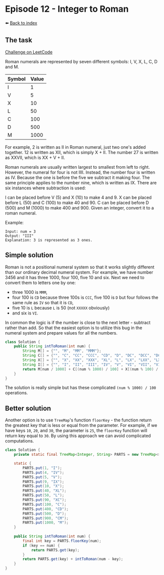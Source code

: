 # Episode 12 - Integer to Roman

⬅️ [Back to index](README.md)

## The task

[Challenge on LeetCode](https://leetcode.com/problems/integer-to-roman/)

Roman numerals are represented by seven different symbols: I, V, X, L, C, D and M.

| Symbol | Value |
| ------ | ----- |
| I      | 1     |
| V      | 5     |
| X      | 10    |
| L      | 50    |
| C      | 100   |
| D      | 500   |
| M      | 1000  |

For example, 2 is written as II in Roman numeral, just two one's added together. 12 is written as XII, which is simply X + II. The number 27 is written as XXVII, which is XX + V + II.

Roman numerals are usually written largest to smallest from left to right. However, the numeral for four is not IIII. Instead, the number four is written as IV. Because the one is before the five we subtract it making four. The same principle applies to the number nine, which is written as IX. There are six instances where subtraction is used:

I can be placed before V (5) and X (10) to make 4 and 9. 
X can be placed before L (50) and C (100) to make 40 and 90. 
C can be placed before D (500) and M (1000) to make 400 and 900.
Given an integer, convert it to a roman numeral.

Example: 

```
Input: num = 3
Output: "III"
Explanation: 3 is represented as 3 ones.
```

## Simple solution

Roman is not a positional numeral system so that it works slightly different than our ordinary decimal numeral system. For example, we have number 3456 and it has three 1000, four 100, five 10 and six. Next we need to convert them to letters one by one: 

* three 1000 is `MMM`,
* four 100 is `CD` because three 100s is `CCC`, five 100 is `D` but four follows the same rule as `IV` so that it is `CD`, 
* five 10 is `L` because `L` is 50 (not `XXXXX` obviously)
* and six is `VI`. 

In common the logic is if the number is close to the next letter - subtract rather than add. So that the easiest option is to utilize this bug in the numeral system and prepare values for all the numbers. 

```java
class Solution {
    public String intToRoman(int num) {
        String M[] = {"", "M", "MM", "MMM"};
        String C[] = {"", "C", "CC", "CCC", "CD", "D", "DC", "DCC", "DCCC", "CM"};
        String X[] = {"", "X", "XX", "XXX", "XL", "L", "LX", "LXX", "LXXX", "XC"};
        String I[] = {"", "I", "II", "III", "IV", "V", "VI", "VII", "VIII", "IX"};
        return M[num / 1000] + C[(num % 1000) / 100] + X[(num % 100) / 10] + I[num % 10];        
    }
}
```

The solution is really simple but has these complicated `(num % 1000) / 100` operations. 

## Better solution

Another option is to use `TreeMap`'s function `floorKey` - the function return the greatest key that is less or equal from the parameter. For example, if we have keys `10`, `20`, and `30`, the parameter is `25`, the `floorKey` function will return key equal to `30`. By using this approach we can avoid complicated computations. 

```java
class Solution {
    private static final TreeMap<Integer, String> PARTS = new TreeMap<>();

    static {
        PARTS.put(1, "I");
        PARTS.put(4, "IV");
        PARTS.put(5, "V");
        PARTS.put(9, "IX");
        PARTS.put(10, "X");
        PARTS.put(40, "XL");
        PARTS.put(50, "L");
        PARTS.put(90, "XC");
        PARTS.put(100, "C");
        PARTS.put(400, "CD");
        PARTS.put(500, "D");
        PARTS.put(900, "CM");
        PARTS.put(1000, "M");
    }
    
    public String intToRoman(int num) {
        final int key = PARTS.floorKey(num);
        if (key == num) {
            return PARTS.get(key);
        }
        return PARTS.get(key) + intToRoman(num - key);
    }
}
```